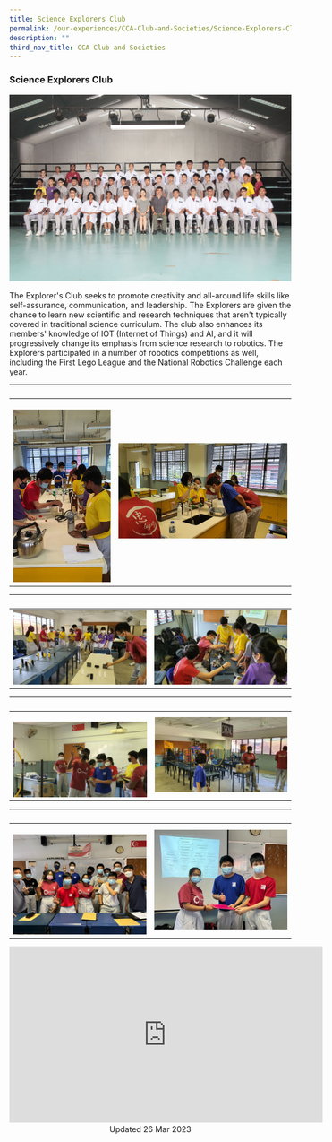 ```yaml
---
title: Science Explorers Club
permalink: /our-experiences/CCA-Club-and-Societies/Science-Explorers-Club/
description: ""
third_nav_title: CCA Club and Societies
---
```

### Science Explorers Club


![](/images/JSSE1.jpg)


The Explorer's Club seeks to promote creativity and all-around life skills like self-assurance, communication, and leadership. The Explorers are given the chance to learn new scientific and research techniques that aren't typically covered in traditional science curriculum. The club also enhances its members' knowledge of IOT (Internet of Things) and AI, and it will progressively change its emphasis from science research to robotics. The Explorers participated in a number of robotics competitions as well, including the First Lego League and the National Robotics Challenge each year.


|   |   |  
|---|---|  
| ![](/images/JSMVAC2.jpg) | ![](/images/JSMVAC3.jpg)|


|   |   |  
|---|---|  
|![](/images/JSMVAC4.jpg)| ![](/images/JSMVAC5.jpg) |


|   |   |  
|---|---|  
|  ![](/images/JSMVAC6.jpg) | ![](/images/JSMVAC7.jpg) |


|   |   |  
|---|---|  
| ![](/images/JSMVAC8.jpg) | ![](/images/JSMVAC9.jpg) |


<iframe width="560" height="315" src="https://www.youtube.com/embed/c3k8ftydMM4" title="YouTube video player" frameborder="0" allow="accelerometer; autoplay; clipboard-write; encrypted-media; gyroscope; picture-in-picture; web-share" allowfullscreen></iframe>

<center> Updated 26 Mar 2023 </center>
